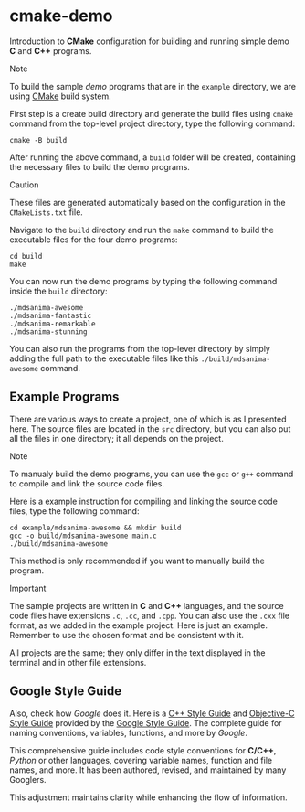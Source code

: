 # cmake-demo

Introduction to **CMake** configuration for building and running simple demo **C** and **C++** programs.

> [!NOTE]
> To build the sample _demo_ programs that are in the `example` directory, we are using [CMake](https://cmake.org/) build system.

First step is a create build directory and generate the build files using `cmake` command from the top-level project directory, type the following command:

```shell
cmake -B build
```

After running the above command, a `build` folder will be created, containing the necessary files to build the demo programs.

> [!CAUTION]
> These files are generated automatically based on the configuration in the `CMakeLists.txt` file.

Navigate to the `build` directory and run the `make` command to build the executable files for the four demo programs:

```shell
cd build
make
```

You can now run the demo programs by typing the following command inside the `build` directory:

```shell
./mdsanima-awesome
./mdsanima-fantastic
./mdsanima-remarkable
./mdsanima-stunning
```

You can also run the programs from the top-lever directory by simply adding the full path to the executable files like this `./build/mdsanima-awesome` command.

## Example Programs

There are various ways to create a project, one of which is as I presented here. The source files are located in the `src` directory, but you can also put all the files in one directory; it all depends on the project.

> [!NOTE]
> To manualy build the demo programs, you can use the `gcc` or `g++` command to compile and link the source code files.

Here is a example instruction for compiling and linking the source code files, type the following command:

```shell
cd example/mdsanima-awesome && mkdir build
gcc -o build/mdsanima-awesome main.c
./build/mdsanima-awesome
```

This method is only recommended if you want to manually build the program.

> [!IMPORTANT]
> The sample projects are written in **C** and **C++** languages, and the source code files have extensions `.c`, `.cc`, and `.cpp`. You can also use the `.cxx` file format, as we added in the example project. Here is just an example. Remember to use the chosen format and be consistent with it.

All projects are the same; they only differ in the text displayed in the terminal and in other file extensions.

## Google Style Guide

Also, check how _Google_ does it. Here is a [C++ Style Guide](https://google.github.io/styleguide/cppguide.html) and [Objective-C Style Guide](https://google.github.io/styleguide/objcguide.html) provided by the [Google Style Guide](https://github.com/google/styleguide). The complete guide for naming conventions, variables, functions, and more by _Google_.

This comprehensive guide includes code style conventions for **C/C++**, _Python_ or other languages, covering variable names, function and file names, and more. It has been authored, revised, and maintained by many Googlers.

This adjustment maintains clarity while enhancing the flow of information.
